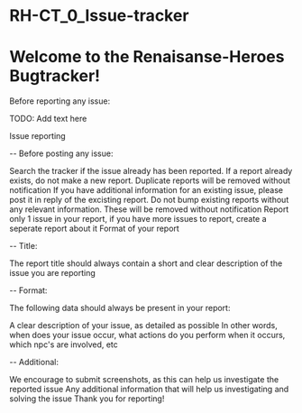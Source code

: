 # RH-CT_0_Issue-tracker
# Welcome to the Renaisanse-Heroes Bugtracker!

Before reporting any issue:

TODO: Add text here

Issue reporting

-- Before posting any issue:

Search the tracker if the issue already has been reported. If a report already exists, do not make a new report. Duplicate reports will be removed without notification
If you have additional information for an existing issue, please post it in reply of the excisting report. Do not bump existing reports without any relevant information. These will be removed without notification
Report only 1 issue in your report, if you have more issues to report, create a seperate report about it
Format of your report

-- Title:

The report title should always contain a short and clear description of the issue you are reporting

-- Format:

The following data should always be present in your report:

A clear description of your issue, as detailed as possible In other words, when does your issue occur, what actions do you perform when it occurs, which npc's are involved, etc

-- Additional:

We encourage to submit screenshots, as this can help us investigate the reported issue
Any additional information that will help us investigating and solving the issue
Thank you for reporting!
